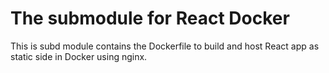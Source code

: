 # The submodule for React Docker

This is subd module contains the Dockerfile to build and host React app as static side in Docker using nginx.
